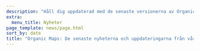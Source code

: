 ```yaml
---
description: "Håll dig uppdaterad med de senaste versionerna av Organic Maps, nyheter samt uppdateringar från vårt team"
extra:
  menu_title: Nyheter
page_template: news/page.html
sort_by: date
title: "Organic Maps: De senaste nyheterna och uppdateringarna från vårt team"
---
```

